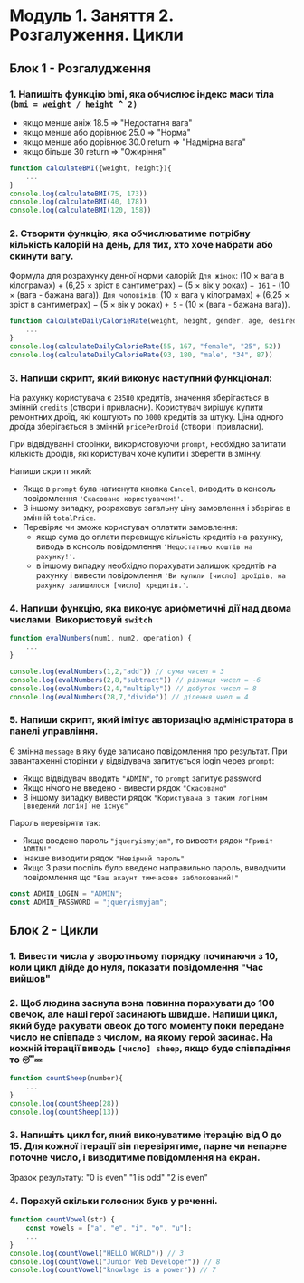 # Модуль 1. Заняття 2. Розгалуження. Цикли

## Блок 1 - Розгалудження

### 1. Напишіть функцію bmi, яка обчислює індекс маси тіла `(bmi = weight / height ^ 2)`

- якщо менше аніж 18.5 => "Недостатня вага"
- якщо менше або дорівнює 25.0 => "Норма"
- якщо менше або дорівнює 30.0 return => "Надмірна вага"
- якщо більше 30 return => "Ожиріння"

```js
function calculateBMI({weight, height}){
    ...
}
console.log(calculateBMI(75, 173))
console.log(calculateBMI(40, 178))
console.log(calculateBMI(120, 158))
```

### 2. Cтворити функцію, яка обчислюватиме потрібну кількість калорій на день, для тих, хто хоче набрати або скинути вагу.

Формула для розрахунку денної норми калорій:
`Для жінок`: (10 × вага в кілограмах) + (6,25 × зріст в сантиметрах) − (5 × вік у роках) `− 161` - (10 × (вага - бажана вага)).
`Для чоловіків`: (10 × вага у кілограмах) + (6,25 × зріст в сантиметрах) − (5 × вік у роках) `+ 5` - (10 × (вага - бажана вага)).

```js
function calculateDailyCalorieRate(weight, height, gender, age, desiredWeight){
    ...
}
console.log(calculateDailyCalorieRate(55, 167, "female", "25", 52))
console.log(calculateDailyCalorieRate(93, 180, "male", "34", 87))
```

### 3. Напиши скрипт, який виконує наступний функціонал:

На рахунку користувача є `23580` кредитів, значення зберігається в змінній `credits` (створи і привласни). Користувач вирішує купити ремонтних дроїд, які коштують по `3000` кредитів за штуку. Ціна одного дроїда зберігається в змінній `pricePerDroid` (створи і привласни).

При відвідуванні сторінки, використовуючи `prompt`, необхідно запитати кількість
дроїдів, які користувач хоче купити і зберегти в змінну.

Напиши скрипт який:

- Якщо в `prompt` була натиснута кнопка `Cancel`, виводить в консоль
  повідомлення `'Скасовано користувачем!'`.
- В іншому випадку, розраховує загальну ціну замовлення і зберігає в змінній
  `totalPrice`.
- Перевіряє чи зможе користувач оплатити замовлення:
  - якщо сума до оплати перевищує кількість кредитів на рахунку, виводь в
    консоль повідомлення `'Недостатньо коштів на рахунку!'`.
  - в іншому випадку необхідно порахувати залишок кредитів на рахунку і вивести
    повідомлення
    `'Ви купили [число] дроїдів, на рахунку залишилося [число] кредитів.'`.

### 4. Напиши функцію, яка виконує арифметичні дії над двома числами. Використовуй `switch`

```js
function evalNumbers(num1, num2, operation) {
    ...
}

console.log(evalNumbers(1,2,"add")) // cума чисел = 3
console.log(evalNumbers(2,8,"subtract")) // різниця чисел = -6
console.log(evalNumbers(2,4,"multiply")) // добуток чисел = 8
console.log(evalNumbers(28,7,"divide")) // ділення чиел = 4
```

### 5. Напиши скрипт, який імітує авторизацію адміністратора в панелі управління.

Є змінна `message` в яку буде записано повідомлення про результат. При
завантаженні сторінки у відвідувача запитується login через `prompt`:

- Якщо відвідувач вводить `"ADMIN"`, то `prompt` запитує password
- Якщо нічого не введено - вивести рядок `"Скасовано"`
- В іншому випадку вивести рядок `"Користувача з таким логіном [введений логін] не існує"`

Пароль перевіряти так:

- Якщо введено пароль `"jqueryismyjam"`, то вивести рядок `"Привіт ADMIN!"`
- Інакше виводити рядок `"Невірний пароль"`
- Якщо 3 рази поспіль було введено направильно пароль, виводчити повідомлення що `"Ваш акаунт тимчасово заблокований!"`

```js
const ADMIN_LOGIN = "ADMIN";
const ADMIN_PASSWORD = "jqueryismyjam";
```

## Блок 2 - Цикли

### 1. Вивести числа у зворотньому порядку починаючи з 10, коли цикл дійде до нуля, показати повідомлення "Час вийшов"

### 2. Щоб людина заснула вона повинна порахувати до 100 овечок, але наші герої засинають швидше. Напиши цикл, який буде рахувати овеок до того моменту поки передане число не співпаде з числом, на якому герой засинає. На кожній ітерації виводь `[число] sheep`, якщо буде співпадіння то `😴💤`

```js
function countSheep(number){
    ...
}
console.log(countSheep(28))
console.log(countSheep(13))
```

### 3. Напишіть цикл for, який виконуватиме ітерацію від 0 до 15. Для кожної ітерації він перевірятиме, парне чи непарне поточне число, і виводитиме повідомлення на екран.

Зразок результату:
"0 is even"
"1 is odd"
"2 is even"

### 4. Порахуй скільки голосних букв у реченні.

```js
function countVowel(str) {
    const vowels = ["a", "e", "i", "o", "u"];
    ...
}
console.log(countVowel("HELLO WORLD")) // 3
console.log(countVowel("Junior Web Developer")) // 8
console.log(countVowel("knowlage is a power")) // 7
```

